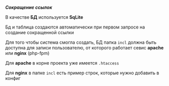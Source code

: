_**Сокращение ссылок**_

В качестве **БД** используется **SqLite**

Бд и таблица создаются автоматически при первом запросе на создание сокращенной ссылки

Для того чтобы система смогла создать, БД папка `incl` должна быть доступна для записи пользователю, от которого работает севис **apache** или **nginx** (php-fpm)

Для **apache** в корне проекта уже имеется `.htaccess`

Для **nginx** в папке `incl` есть пример строк, которые нужно добавить в конфиг